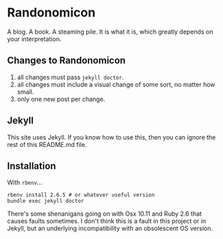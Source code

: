 # Randonomicon

A blog. A book. A steaming pile. It is what it is, which greatly depends on your interpretation.

## Changes to Randonomicon

1. all changes must pass `jekyll doctor`.
2. all changes must include a visual change of some sort, no matter how small.
3. only one new post per change.


## Jekyll
This site uses Jekyll. If you know how to use this, then you can ignore the rest of this README.md file. 

## Installation
With `rbenv`...

```
rbenv install 2.6.5 # or whatever useful version
bundle exec jekyll doctor
```

There's some shenanigans going on with Osx 10.11 and Ruby 2.6 that causes faults sometimes. I don't think this is a 
fault in this project or in Jekyll, but an underlying incompatibility with an obsolescent OS version. 
